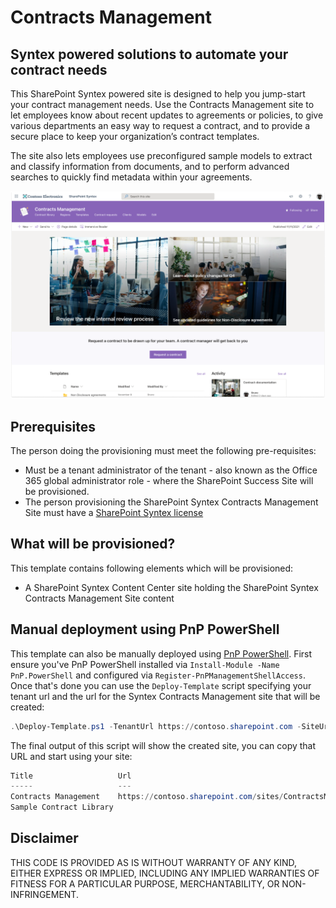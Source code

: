 # Contracts Management

## Syntex powered solutions to automate your contract needs
  
This SharePoint Syntex powered site is designed to help you jump-start your contract management needs. Use the Contracts Management site to let employees know about recent updates to agreements or policies, to give various departments an easy way to request a contract, and to provide a secure place to keep your organization’s contract templates.

The site also lets employees use preconfigured sample models to extract and classify information from documents, and to perform advanced searches to quickly find metadata within your agreements.

![SharePoint Syntex Contracts Management Site](./ContactsManagement-lookbook-preview.png)

## Prerequisites

The person doing the provisioning must meet the following pre-requisites:

- Must be a tenant administrator of the tenant - also known as the Office 365 global administrator role - where the SharePoint Success Site will be provisioned.
- The person provisioning the SharePoint Syntex Contracts Management Site must have a [SharePoint Syntex license](https://docs.microsoft.com/en-us/microsoft-365/contentunderstanding/syntex-licensing)

## What will be provisioned?

This template contains following elements which will be provisioned:

- A SharePoint Syntex Content Center site holding the SharePoint Syntex Contracts Management Site content

## Manual deployment using PnP PowerShell

This template can also be manually deployed using [PnP PowerShell](https://pnp.github.io/powershell/). First ensure you've PnP PowerShell installed via `Install-Module -Name PnP.PowerShell` and configured via `Register-PnPManagementShellAccess`. Once that's done you can use the `Deploy-Template` script specifying your tenant url and the url for the Syntex Contracts Management site that will be created:

```PowerShell
.\Deploy-Template.ps1 -TenantUrl https://contoso.sharepoint.com -SiteUrl "/sites/ContractsManagement"
```

The final output of this script will show the created site, you can copy that URL and start using your site:

```PowerShell
Title                   Url
-----                   ---
Contracts Management    https://contoso.sharepoint.com/sites/ContractsManagement
Sample Contract Library
```

## Disclaimer

THIS CODE IS PROVIDED AS IS WITHOUT WARRANTY OF ANY KIND, EITHER EXPRESS OR IMPLIED, INCLUDING ANY IMPLIED WARRANTIES OF FITNESS FOR A PARTICULAR PURPOSE, MERCHANTABILITY, OR NON-INFRINGEMENT.
